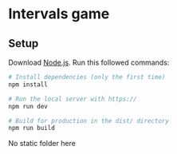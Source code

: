 # Intervals game

## Setup
Download [Node.js](https://nodejs.org/en/download/).
Run this followed commands:

``` bash
# Install dependencies (only the first time)
npm install

# Run the local server with https://
npm run dev

# Build for production in the dist/ directory
npm run build
```
No static folder here